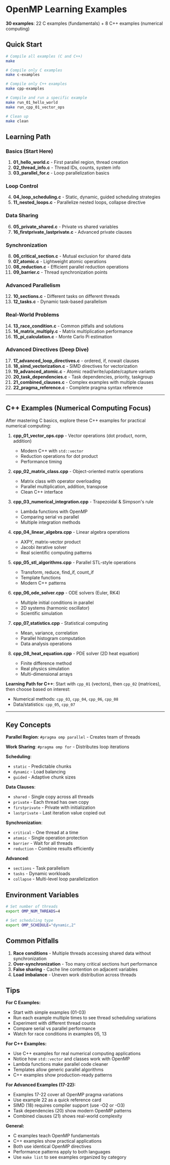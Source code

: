 # OpenMP Learning Examples

**30 examples**: 22 C examples (fundamentals) + 8 C++ examples (numerical computing)

## Quick Start

```bash
# Compile all examples (C and C++)
make

# Compile only C examples
make c-examples

# Compile only C++ examples
make cpp-examples

# Compile and run a specific example
make run_01_hello_world
make run_cpp_01_vector_ops

# Clean up
make clean
```

## Learning Path

### Basics (Start Here)
1. **01_hello_world.c** - First parallel region, thread creation
2. **02_thread_info.c** - Thread IDs, counts, system info
3. **03_parallel_for.c** - Loop parallelization basics

### Loop Control
4. **04_loop_scheduling.c** - Static, dynamic, guided scheduling strategies
5. **11_nested_loops.c** - Parallelize nested loops, collapse directive

### Data Sharing
6. **05_private_shared.c** - Private vs shared variables
7. **16_firstprivate_lastprivate.c** - Advanced private clauses

### Synchronization
8. **06_critical_section.c** - Mutual exclusion for shared data
9. **07_atomic.c** - Lightweight atomic operations
10. **08_reduction.c** - Efficient parallel reduction operations
11. **09_barrier.c** - Thread synchronization points

### Advanced Parallelism
12. **10_sections.c** - Different tasks on different threads
13. **12_tasks.c** - Dynamic task-based parallelism

### Real-World Problems
14. **13_race_condition.c** - Common pitfalls and solutions
15. **14_matrix_multiply.c** - Matrix multiplication performance
16. **15_pi_calculation.c** - Monte Carlo Pi estimation

### Advanced Directives (Deep Dive)
17. **17_advanced_loop_directives.c** - ordered, if, nowait clauses
18. **18_simd_vectorization.c** - SIMD directives for vectorization
19. **19_advanced_atomic.c** - Atomic read/write/update/capture variants
20. **20_task_dependencies.c** - Task dependencies, priority, taskgroup
21. **21_combined_clauses.c** - Complex examples with multiple clauses
22. **22_pragma_reference.c** - Complete pragma syntax reference

---

## C++ Examples (Numerical Computing Focus)

After mastering C basics, explore these C++ examples for practical numerical computing:

1. **cpp_01_vector_ops.cpp** - Vector operations (dot product, norm, addition)
   - Modern C++ with `std::vector`
   - Reduction operations for dot product
   - Performance timing

2. **cpp_02_matrix_class.cpp** - Object-oriented matrix operations
   - Matrix class with operator overloading
   - Parallel multiplication, addition, transpose
   - Clean C++ interface

3. **cpp_03_numerical_integration.cpp** - Trapezoidal & Simpson's rule
   - Lambda functions with OpenMP
   - Comparing serial vs parallel
   - Multiple integration methods

4. **cpp_04_linear_algebra.cpp** - Linear algebra operations
   - AXPY, matrix-vector product
   - Jacobi iterative solver
   - Real scientific computing patterns

5. **cpp_05_stl_algorithms.cpp** - Parallel STL-style operations
   - Transform, reduce, find_if, count_if
   - Template functions
   - Modern C++ patterns

6. **cpp_06_ode_solver.cpp** - ODE solvers (Euler, RK4)
   - Multiple initial conditions in parallel
   - 2D systems (harmonic oscillator)
   - Scientific simulation

7. **cpp_07_statistics.cpp** - Statistical computing
   - Mean, variance, correlation
   - Parallel histogram computation
   - Data analysis operations

8. **cpp_08_heat_equation.cpp** - PDE solver (2D heat equation)
   - Finite difference method
   - Real physics simulation
   - Multi-dimensional arrays

**Learning Path for C++**: Start with `cpp_01` (vectors), then `cpp_02` (matrices), then choose based on interest:
- Numerical methods: `cpp_03`, `cpp_04`, `cpp_06`, `cpp_08`
- Data/statistics: `cpp_05`, `cpp_07`

---

## Key Concepts

**Parallel Region**: `#pragma omp parallel` - Creates team of threads

**Work Sharing**: `#pragma omp for` - Distributes loop iterations

**Scheduling**:
- `static` - Predictable chunks
- `dynamic` - Load balancing
- `guided` - Adaptive chunk sizes

**Data Clauses**:
- `shared` - Single copy across all threads
- `private` - Each thread has own copy
- `firstprivate` - Private with initialization
- `lastprivate` - Last iteration value copied out

**Synchronization**:
- `critical` - One thread at a time
- `atomic` - Single operation protection
- `barrier` - Wait for all threads
- `reduction` - Combine results efficiently

**Advanced**:
- `sections` - Task parallelism
- `tasks` - Dynamic workloads
- `collapse` - Multi-level loop parallelization

## Environment Variables

```bash
# Set number of threads
export OMP_NUM_THREADS=4

# Set scheduling type
export OMP_SCHEDULE="dynamic,2"
```

## Common Pitfalls

1. **Race conditions** - Multiple threads accessing shared data without synchronization
2. **Over-synchronization** - Too many critical sections hurt performance
3. **False sharing** - Cache line contention on adjacent variables
4. **Load imbalance** - Uneven work distribution across threads

## Tips

**For C Examples:**
- Start with simple examples (01-03)
- Run each example multiple times to see thread scheduling variations
- Experiment with different thread counts
- Compare serial vs parallel performance
- Watch for race conditions in examples 05, 13

**For C++ Examples:**
- Use C++ examples for real numerical computing applications
- Notice how `std::vector` and classes work with OpenMP
- Lambda functions make parallel code cleaner
- Templates allow generic parallel algorithms
- C++ examples show production-ready patterns

**For Advanced Examples (17-22):**
- Examples 17-22 cover all OpenMP pragma variations
- Use example 22 as a quick reference card
- SIMD (18) requires compiler support (use -O2 or -O3)
- Task dependencies (20) show modern OpenMP patterns
- Combined clauses (21) shows real-world complexity

**General:**
- C examples teach OpenMP fundamentals
- C++ examples show practical applications
- Both use identical OpenMP directives
- Performance patterns apply to both languages
- Use `make list` to see examples organized by category
